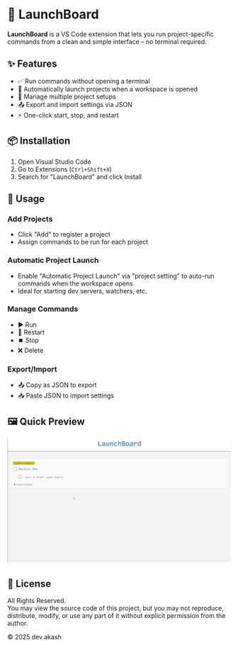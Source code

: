 # 🚀 LaunchBoard

**LaunchBoard** is a VS Code extension that lets you run project-specific commands from a clean and simple interface – no terminal required.

## ✨ Features

- ✅ Run commands without opening a terminal  
- 🔄 Automatically launch projects when a workspace is opened  
- 📁 Manage multiple project setups  
- 📤 Export and import settings via JSON  
- ⚡ One-click start, stop, and restart  

## 📦 Installation

1. Open Visual Studio Code  
2. Go to Extensions (`Ctrl+Shift+X`)  
3. Search for "LaunchBoard" and click Install  

## 🚀 Usage

### Add Projects

- Click "Add" to register a project  
- Assign commands to be run for each project  

### Automatic Project Launch

- Enable "Automatic Project Launch" via "project setting"  to auto-run commands when the workspace opens  
- Ideal for starting dev servers, watchers, etc.

### Manage Commands

- ▶️ Run  
- 🔁 Restart  
- ⏹️ Stop  
- ❌ Delete  

### Export/Import

- 📤 Copy as JSON to export  
- 📥 Paste JSON to import settings  

## 🖼️ Quick Preview

![LaunchBoard Demo](assets/demo.gif)

## 🪪 License

All Rights Reserved.  
You may view the source code of this project, but you may not reproduce, distribute, modify, or use any part of it without explicit permission from the author.

© 2025 dev.akash
